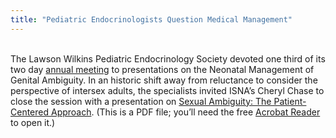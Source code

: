 ```yaml
---
title: "Pediatric Endocrinologists Question Medical Management"
---
```


<br>The Lawson Wilkins Pediatric Endocrinology Society devoted one third of its two day <A HREF="http://www.lwpes.org/lwpes2000.htm">annual meeting</A> to presentations on the Neonatal Management of Genital Ambiguity. In an historic shift away from reluctance to consider the perspective of intersex adults, the specialists invited <span class="caps">ISNA</span>&#8217;s Cheryl Chase to close the session with a presentation on <A HREF="/pdf/pt-centered.pdf">Sexual Ambiguity: The Patient-Centered Approach</A>. (This is a <span class="caps">PDF</span> file; you&#8217;ll need the free <A HREF="http://www.adobe.com/products/acrobat/readstep.html">Acrobat Reader</A> to open it.)<br>
